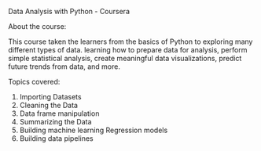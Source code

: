 Data Analysis with Python - Coursera

About the course:

This course taken the learners from the basics of Python to exploring many different types of data. learning how to prepare data for analysis, perform simple statistical analysis, create meaningful data visualizations, predict future trends from data, and more.

Topics covered:
1) Importing Datasets
2) Cleaning the Data
3) Data frame manipulation
4) Summarizing the Data
5) Building machine learning Regression models
6) Building data pipelines
